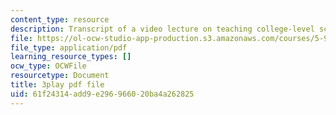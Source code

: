 ```yaml
---
content_type: resource
description: Transcript of a video lecture on teaching college-level science and engineering.
file: https://ol-ocw-studio-app-production.s3.amazonaws.com/courses/5-95j-teaching-college-level-science-and-engineering-spring-2009/61f24314add9e296966020ba4a262825_S9uGFKoRGUU.pdf
file_type: application/pdf
learning_resource_types: []
ocw_type: OCWFile
resourcetype: Document
title: 3play pdf file
uid: 61f24314-add9-e296-9660-20ba4a262825
---
```

